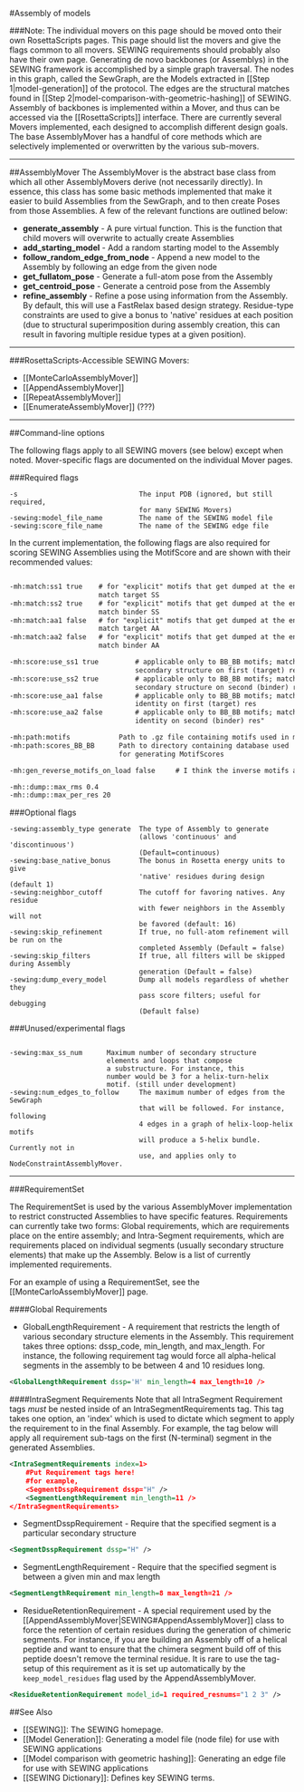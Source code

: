 #Assembly of models


###Note: The individual movers on this page should be moved onto their own RosettaScripts pages. This page should list the movers and give the flags common to all movers. SEWING requirements should probably also have their own page.
Generating de novo backbones (or Assemblys) in the SEWING framework is accomplished by a simple graph traversal. The nodes in this graph, called the SewGraph, are the Models extracted in [[Step 1|model-generation]] of the protocol. The edges are the structural matches found in [[Step 2|model-comparison-with-geometric-hashing]] of SEWING.
Assembly of backbones is implemented within a Mover, and thus can be accessed via the [[RosettaScripts]] interface. There are currently several Movers implemented, each designed to accomplish different design goals. The base AssemblyMover has a handful of core methods which are selectively implemented or overwritten by the various sub-movers.

----------------------

##AssemblyMover
The AssemblyMover is the abstract base class from which all other AssemblyMovers derive (not necessarily directly). In essence, this class has some basic methods implemented that make it easier to build Assemblies from the SewGraph, and to then create Poses from those Assemblies. A few of the relevant functions are outlined below:


* **generate_assembly** - A pure virtual function. This is the function that child movers will overwrite to actually create Assemblies
* **add_starting_model** - Add a random starting model to the Assembly
* **follow_random_edge_from_node** - Append a new model to the Assembly by following an edge from the given node
* **get_fullatom_pose** - Generate a full-atom pose from the Assembly
* **get_centroid_pose** - Generate a centroid pose from the Assembly
* **refine_assembly** - Refine a pose using information from the Assembly. By default, this will use a FastRelax based design strategy. Residue-type constraints are used to give a bonus to 'native' residues at each position (due to structural superimposition during assembly creation, this can result in favoring multiple residue types at a given position).

----------------------
###RosettaScripts-Accessible SEWING Movers:

* [[MonteCarloAssemblyMover]]
* [[AppendAssemblyMover]]
* [[RepeatAssemblyMover]]
* [[EnumerateAssemblyMover]] (???)


----------------------

##Command-line options

The following flags apply to all SEWING movers (see below) except when noted. Mover-specific flags are documented on the individual Mover pages.

###Required flags
```
-s                              The input PDB (ignored, but still required,
                                for many SEWING Movers)
-sewing:model_file_name         The name of the SEWING model file
-sewing:score_file_name         The name of the SEWING edge file

```

In the current implementation, the following flags are also required for scoring SEWING Assemblies using the MotifScore and are shown with their recommended values:

```xml

-mh:match:ss1 true    # for "explicit" motifs that get dumped at the end,
                      match target SS
-mh:match:ss2 true    # for "explicit" motifs that get dumped at the end,
                      match binder SS
-mh:match:aa1 false   # for "explicit" motifs that get dumped at the end, 
                      match target AA
-mh:match:aa2 false   # for "explicit" motifs that get dumped at the end, 
                      match binder AA

-mh:score:use_ss1 true         # applicable only to BB_BB motifs; match
                               secondary structure on first (target) res
-mh:score:use_ss2 true         # applicable only to BB_BB motifs; match
                               secondary structure on second (binder) res
-mh:score:use_aa1 false        # applicable only to BB_BB motifs; match AA
                               identity on first (target) res
-mh:score:use_aa2 false        # applicable only to BB_BB motifs; match AA
                               identity on second (binder) res"

-mh:path:motifs            Path to .gz file containing motifs used in motifscore
-mh:path:scores_BB_BB      Path to directory containing database used
                           for generating MotifScores

-mh:gen_reverse_motifs_on_load false     # I think the inverse motifs are already in the datafiles

-mh::dump::max_rms 0.4
-mh::dump::max_per_res 20
```

###Optional flags

```
-sewing:assembly_type generate  The type of Assembly to generate 
                                (allows 'continuous' and 'discontinuous')
                                (Default=continuous)
-sewing:base_native_bonus       The bonus in Rosetta energy units to give 
                                'native' residues during design (default 1)
-sewing:neighbor_cutoff         The cutoff for favoring natives. Any residue
                                with fewer neighbors in the Assembly will not
                                be favored (default: 16)
-sewing:skip_refinement         If true, no full-atom refinement will be run on the 
                                completed Assembly (Default = false)
-sewing:skip_filters            If true, all filters will be skipped during Assembly 
                                generation (Default = false)
-sewing:dump_every_model        Dump all models regardless of whether they
                                pass score filters; useful for debugging
                                (Default false)
```

###Unused/experimental flags

```

-sewing:max_ss_num      Maximum number of secondary structure 
                        elements and loops that compose
                        a substructure. For instance, this
                        number would be 3 for a helix-turn-helix
                        motif. (still under development)
-sewing:num_edges_to_follow     The maximum number of edges from the SewGraph 
                                that will be followed. For instance, following  
                                4 edges in a graph of helix-loop-helix motifs 
                                will produce a 5-helix bundle. Currently not in  
                                use, and applies only to NodeConstraintAssemblyMover.
```

----------------------

###RequirementSet

The RequirementSet is used by the various AssemblyMover implementation to restrict constructed Assemblies to have specific features. Requirements can currently take two forms: Global requirements, which are requirements place on the entire assembly; and Intra-Segment requirements, which are requirements placed on individual segments (usually secondary structure elements) that make up the Assembly. Below is a list of currently implemented requirements.

For an example of using a RequirementSet, see the [[MonteCarloAssemblyMover]] page.

####Global Requirements
* GlobalLengthRequirement - A requirement that restricts the length of various secondary structure elements in the Assembly. This requirement takes three options: dssp_code, min_length, and max_length. For instance, the following requirement tag would force all alpha-helical segments in the assembly to be between 4 and 10 residues long.

```xml
<GlobalLengthRequirement dssp='H' min_length=4 max_length=10 />
```

####IntraSegment Requirements
Note that all IntraSegment Requirement tags *must* be nested inside of an IntraSegmentRequirements tag. This tag takes one option, an 'index' which is used to dictate which segment to apply the requirement to in the final Assembly. For example, the tag below will apply all requirement sub-tags on the first (N-terminal) segment in the generated Assemblies.

```xml
<IntraSegmentRequirements index=1>
    #Put Requirement tags here!
    #for example,
    <SegmentDsspRequirement dssp="H" />
    <SegmentLengthRequirement min_length=11 />
</IntraSegmentRequirements>
```

* SegmentDsspRequirement - Require that the specified segment is a particular secondary structure

```xml
<SegmentDsspRequirement dssp="H" />
```

* SegmentLengthRequirement - Require that the specified segment is between a given min and max length

```xml
<SegmentLengthRequirement min_length=8 max_length=21 />
```
 
* ResidueRetentionRequirement - A special requirement used by the [[AppendAssemblyMover|SEWING#AppendAssemblyMover]] class to force the retention of certain residues during the generation of chimeric segments. For instance, if you are building an Assembly off of a helical peptide and want to ensure that the chimera segment build off of this peptide doesn't remove the terminal residue. It is rare to use the tag-setup of this requirement as it is set up automatically by the `keep_model_residues` flag used by the AppendAssemblyMover.

```xml
<ResidueRetentionRequirement model_id=1 required_resnums="1 2 3" />
```

##See Also
* [[SEWING]]: The SEWING homepage.
* [[Model Generation]]: Generating a model file (node file) for use with SEWING applications
* [[Model comparison with geometric hashing]]: Generating an edge file for use with SEWING applications
* [[SEWING Dictionary]]: Defines key SEWING terms.